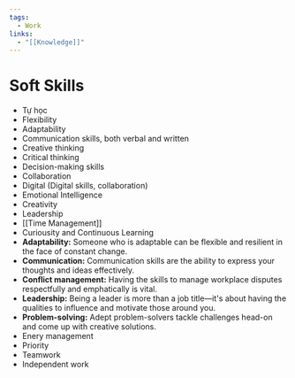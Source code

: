 ```yaml
---
tags:
  - Work
links:
  - "[[Knowledge]]"
---
```

# Soft Skills

- Tự học
- Flexibility
- Adaptability
- Communication skills, both verbal and written
- Creative thinking
- Critical thinking
- Decision-making skills
- Collaboration
- Digital (Digital skills, collaboration)
- Emotional Intelligence
- Creativity
- Leadership
- [[Time Management]]
- Curiousity and Continuous Learning
- **Adaptability:** Someone who is adaptable can be flexible and resilient in the face of constant change. 
- **Communication:** Communication skills are the ability to express your thoughts and ideas effectively.
- **Conflict management:** Having the skills to manage workplace disputes respectfully and emphatically is vital.
- **Leadership:** Being a leader is more than a job title—it's about having the qualities to influence and motivate those around you.
- **Problem-solving:** Adept problem-solvers tackle challenges head-on and come up with creative solutions.
- Enery management
- Priority
- Teamwork
- Independent work